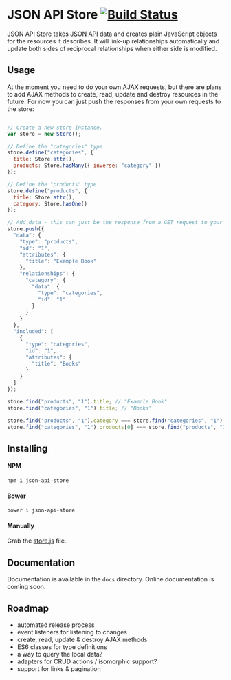 # JSON API Store [![Build Status](https://travis-ci.org/haydn/json-api-store.svg?branch=master)](https://travis-ci.org/haydn/json-api-store)

JSON API Store takes [JSON API](http://jsonapi.org) data and creates plain
JavaScript objects for the resources it describes. It will link-up
relationships automatically and update both sides of reciprocal relationships
when either side is modified.

## Usage

At the moment you need to do your own AJAX requests, but there are plans to add
AJAX methods to create, read, update and destroy resources in the future. For
now you can just push the responses from your own requests to the store:

```javascript

// Create a new store instance.
var store = new Store();

// Define the "categories" type.
store.define("categories", {
  title: Store.attr(),
  products: Store.hasMany({ inverse: "category" })
});

// Define the "products" type.
store.define("products", {
  title: Store.attr(),
  category: Store.hasOne()
});

// Add data - this can just be the response from a GET request to your API.
store.push({
  "data": {
    "type": "products",
    "id": "1",
    "attributes": {
      "title": "Example Book"
    },
    "relationships": {
      "category": {
        "data": {
          "type": "categories",
          "id": "1"
        }
      }
    }
  },
  "included": [
    {
      "type": "categories",
      "id": "1",
      "attributes": {
        "title": "Books"
      }
    }
  ]
});

store.find("products", "1").title; // "Example Book"
store.find("categories", "1").title; // "Books"

store.find("products", "1").category === store.find("categories", "1"); // true
store.find("categories", "1").products[0] === store.find("products", "1"); // true

```

## Installing

#### NPM

```
npm i json-api-store
```

#### Bower

```
bower i json-api-store
```

#### Manually

Grab the [store.js](https://raw.githubusercontent.com/haydn/json-api-store/master/dist/store.js) file.

## Documentation

Documentation is available in the `docs` directory. Online documentation is coming soon.

## Roadmap

- automated release process
- event listeners for listening to changes
- create, read, update & destroy AJAX methods
- ES6 classes for type definitions
- a way to query the local data?
- adapters for CRUD actions / isomorphic support?
- support for links & pagination
